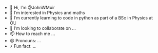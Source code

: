 - 👋 Hi, I’m @JohnWMuir
- 👀 I’m interested in Physics and maths
- 🌱 I’m currently learning to code in python as part of a BSc in Physics at OU
- 💞️ I’m looking to collaborate on ...
- 📫 How to reach me ...
- 😄 Pronouns: ...
- ⚡ Fun fact: ...

<!---
JohnWMuir/JohnWMuir is a ✨ special ✨ repository because its `README.md` (this file) appears on your GitHub profile.
You can click the Preview link to take a look at your changes.
--->

